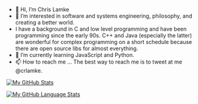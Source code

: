 - 👋 Hi, I’m Chris Lamke
- 👀 I’m interested in software and systems engineering, philosophy, and creating a better world. 
- I have a background in C and low level programming and have been programming since the early 90s. C++ and Java (especially the latter) are wonderful for complex programming on a short schedule because there are open source libs for almost everything.
- 🌱 I’m currently learning JavaScript and Python.
- 📫 How to reach me ... The best way to reach me is to tweet at me @crlamke. 

[![My GitHub Stats](https://github-readme-stats.vercel.app/api/?username=crlamke&count_private=true&theme=tokyonight&showicons=true)]()

[![My GitHub Language Stats](https://github-readme-stats.vercel.app/api/top-langs/?username=crlamke&langs_count=5&theme=tokyonight)]()


<!---
crlamke/crlamke is a ✨ special ✨ repository because its `README.md` (this file) appears on your GitHub profile.
You can click the Preview link to take a look at your changes.
--->

